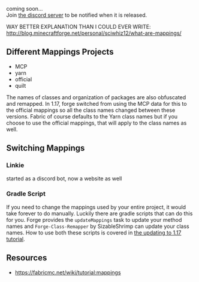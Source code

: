 coming soon...   
Join [the discord server](/discord) to be notified when it is released. 

WAY BETTER EXPLANATION THAN I COULD EVER WRITE: http://blog.minecraftforge.net/personal/sciwhiz12/what-are-mappings/

## Different Mappings Projects

- MCP
- yarn
- official
- quilt

The names of classes and organization of packages are also obfuscated and remapped. 
In 1.17, forge switched from using the MCP data for this to the official mappings so all the class names changed between these versions. Fabric of course defaults to the Yarn class names but if you choose to use the official mappings, that will apply to the class names as well.  

## Switching Mappings

### Linkie

started as a discord bot, now a website as well 

### Gradle Script

If you need to change the mappings used by your entire project, it would take forever to do manually. Luckily there are gradle scripts that can do this for you. Forge provides the `updateMappings` task to update your method names and `Forge-Class-Remapper` by SizableShrimp can update your class names. How to use both these scripts is covered in [the updating to 1.17 tutorial](/o17/updating).

## Resources
- https://fabricmc.net/wiki/tutorial:mappings
